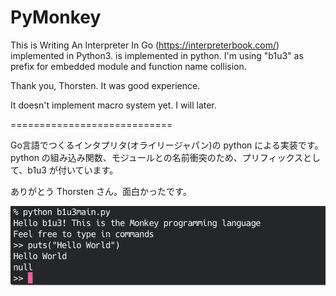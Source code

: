 # PyMonkey

This is Writing An Interpreter In Go (https://interpreterbook.com/) implemented in Python3. is implemented in python. I'm using "b1u3" as prefix for embedded module and function name collision.

Thank you, Thorsten. It was good experience.

It doesn't implement macro system yet. I will later.

============================

Go言語でつくるインタプリタ(オライリージャパン)の python による実装です。python の組み込み関数、モジュールとの名前衝突のため、プリフィックスとして、b1u3 が付いています。

ありがとう Thorsten さん。面白かったです。

![img](./img/sc1.png)
